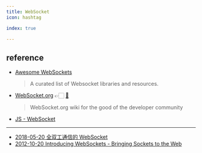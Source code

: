 ```yaml
---
title: WebSocket
icon: hashtag

index: true

---
```


<!-- more -->

## reference

- [Awesome WebSockets](https://github.com/facundofarias/awesome-websockets)
    > A curated list of Websocket libraries and resources.
- [WebSocket.org](https://websocket.org/) 👉🏻 [🐙](https://github.com/ably/websocket.org)
    > WebSocket.org wiki for the good of the developer community
- [JS - WebSocket](https://zh.javascript.info/websocket)


------

- [2018-05-20 全双工通信的 WebSocket](https://halfrost.com/websocket)
- [2012-10-20 Introducing WebSockets - Bringing Sockets to the Web](https://web.dev/articles/websockets-basics#use_websockets_today)